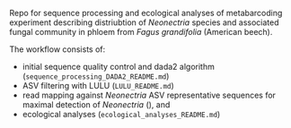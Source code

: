 Repo for sequence processing and ecological analyses of metabarcoding experiment describing distriubtion of *Neonectria* species and associated fungal community in phloem from *Fagus grandifolia* (American beech).

The workflow consists of:
- initial sequence quality control and dada2 algorithm (`sequence_processing_DADA2_README.md`)
- ASV filtering with LULU (`LULU_README.md`)
- read mapping against *Neonectria* ASV representative sequences for maximal detection of *Neonectria* (), and
- ecological analyses (`ecological_analyses_README.md`)

